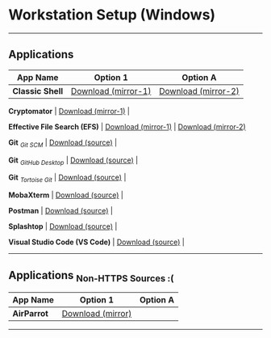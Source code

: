 # Workstation Setup (Windows)
***

## Applications


App Name | Option 1 | Option A
--- | --- | ---
**Classic Shell** | [Download (mirror-1)](https://www.softpedia.com/get/Desktop-Enhancements/Shell-Replacements/Classic-Shell.shtml) | [Download (mirror-2)](https://www.fosshub.com/Classic-Shell.html)

**Cryptomator** | [Download (mirror-1)](https://cryptomator.org/downloads/#winDownload) |

**Effective File Search (EFS)** | [Download (mirror-1)](https://www.softpedia.com/get/System/File-Management/Effective-File-Search.shtml#download) | [Download (mirror-2)](https://effective-file-search.en.lo4d.com/download)

**Git** <sub>*Git SCM*</sub>  | [Download (source)](https://git-scm.com/downloads) |

**Git** <sub>*GitHub Desktop*</sub>  | [Download (source)](https://desktop.github.com) |

**Git** <sub>*Tortoise Git*</sub> | [Download (source)](https://tortoisegit.org/download) |

**MobaXterm** | [Download (source)](https://mobaxterm.mobatek.net/download-home-edition.html) |

**Postman** | [Download (source)](https://www.getpostman.com/apps) |

**Splashtop** | [Download (source)](https://www.splashtop.com/downloads) |

**Visual Studio Code (VS Code)** | [Download (source)](https://code.visualstudio.com/download) |


***

## Applications <sub> Non-HTTPS Sources :(</sub>

App Name | Option 1 | Option A
--- | --- | ---
**AirParrot** | [Download (mirror)](http://www.airsquirrels.com/airparrot/download/) |


***

